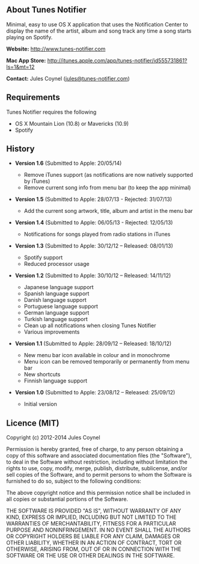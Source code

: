 About Tunes Notifier
--------------

Minimal, easy to use OS X application that uses the Notification Center to display the name of the artist, album and song track any time a song starts playing on Spotify.

**Website:** http://www.tunes-notifier.com

**Mac App Store:** http://itunes.apple.com/app/tunes-notifier/id555731861?ls=1&mt=12

**Contact:** Jules Coynel (jules@tunes-notifier.com)

Requirements
--------------
Tunes Notifier requires the following
- OS X Mountain Lion (10.8) or Mavericks (10.9)
- Spotify

History
--------------
- **Version 1.6** (Submitted to Apple: 20/05/14)
  - Remove iTunes support (as notifications are now natively supported by iTunes)
  - Remove current song info from menu bar (to keep the app minimal)

- **Version 1.5** (Submitted to Apple: 28/07/13 - Rejected: 31/07/13)
  - Add the current song artwork, title, album and artist in the menu bar

- **Version 1.4** (Submitted to Apple: 06/05/13 - Rejected: 12/05/13)
  - Notifications for songs played from radio stations in iTunes

- **Version 1.3** (Submitted to Apple: 30/12/12 – Released: 08/01/13)
  - Spotify support
  - Reduced processor usage
  
- **Version 1.2** (Submitted to Apple: 30/10/12 – Released: 14/11/12)
  - Japanese language support
  - Spanish language support
  - Danish language support
  - Portuguese language support
  - German language support
  - Turkish language support
  - Clean up all notifications when closing Tunes Notifier
  - Various improvements

- **Version 1.1** (Submitted to Apple: 28/09/12 – Released: 18/10/12)
  - New menu bar icon available in colour and in monochrome
  - Menu icon can be removed temporarily or permanently from menu bar
  - New shortcuts
  - Finnish language support

- **Version 1.0** (Submitted to Apple: 23/08/12 – Released: 25/09/12)
  - Initial version

Licence (MIT)
--------------
Copyright (c) 2012-2014 Jules Coynel

Permission is hereby granted, free of charge, to any person obtaining a copy of this software and associated documentation files (the "Software"), to deal in the Software without restriction, including without limitation the rights to use, copy, modify, merge, publish, distribute, sublicense, and/or sell copies of the Software, and to permit persons to whom the Software is furnished to do so, subject to the following conditions:

The above copyright notice and this permission notice shall be included in all copies or substantial portions of the Software.

THE SOFTWARE IS PROVIDED "AS IS", WITHOUT WARRANTY OF ANY KIND, EXPRESS OR IMPLIED, INCLUDING BUT NOT LIMITED TO THE WARRANTIES OF MERCHANTABILITY, FITNESS FOR A PARTICULAR PURPOSE AND NONINFRINGEMENT. IN NO EVENT SHALL THE AUTHORS OR COPYRIGHT HOLDERS BE LIABLE FOR ANY CLAIM, DAMAGES OR OTHER LIABILITY, WHETHER IN AN ACTION OF CONTRACT, TORT OR OTHERWISE, ARISING FROM, OUT OF OR IN CONNECTION WITH THE SOFTWARE OR THE USE OR OTHER DEALINGS IN THE SOFTWARE.
